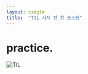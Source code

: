 ```yaml
---
layout: single 
title:  "TIL 시작 전 첫 포스팅"
---
```


# practice.

![TIL](/Users/seokminlee/Desktop/mose/ing970_github_io/ing970.github.io/images/TIL.png)
